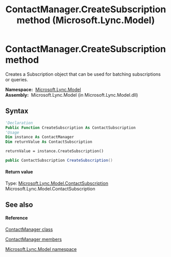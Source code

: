 ﻿---
title: ContactManager.CreateSubscription method  (Microsoft.Lync.Model)
TOCTitle: 'CreateSubscription method '
ms:assetid: M:Microsoft.Lync.Model.ContactManager.CreateSubscription_DI_3_UC_OCS14MrefLyncWPF
ms:mtpsurl: https://msdn.microsoft.com/en-us/library/microsoft.lync.model.contactmanager.createsubscription_di_3_uc_ocs14mreflyncwpf(v=office.15)
ms:contentKeyID: 48590635
ms.date: 07/28/2014
mtps_version: v=office.15
f1_keywords:
- Microsoft.Lync.Model.ContactManager.CreateSubscription
dev_langs:
- CSharp
- JScript
- VB
- other
---

# ContactManager.CreateSubscription method

Creates a Subscription object that can be used for batching subscriptions or queries.

**Namespace:**  [Microsoft.Lync.Model](microsoft-lync-model-namespace_2.md)  
**Assembly:**  Microsoft.Lync.Model (in Microsoft.Lync.Model.dll)

## Syntax

``` vb
'Declaration
Public Function CreateSubscription As ContactSubscription
'Usage
Dim instance As ContactManager
Dim returnValue As ContactSubscription

returnValue = instance.CreateSubscription()
```

``` csharp
public ContactSubscription CreateSubscription()
```

#### Return value

Type: [Microsoft.Lync.Model.ContactSubscription](contactsubscription-class-microsoft-lync-model_2.md)  
Microsoft.Lync.Model.ContactSubscription  

## See also

#### Reference

[ContactManager class](contactmanager-class-microsoft-lync-model_2.md)

[ContactManager members](contactmanager-members-microsoft-lync-model_2.md)

[Microsoft.Lync.Model namespace](microsoft-lync-model-namespace_2.md)

